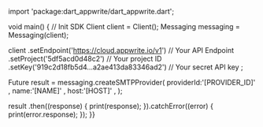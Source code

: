 import 'package:dart_appwrite/dart_appwrite.dart';

void main() { // Init SDK
  Client client = Client();
  Messaging messaging = Messaging(client);

  client
    .setEndpoint('https://cloud.appwrite.io/v1') // Your API Endpoint
    .setProject('5df5acd0d48c2') // Your project ID
    .setKey('919c2d18fb5d4...a2ae413da83346ad2') // Your secret API key
  ;

  Future result = messaging.createSMTPProvider(
    providerId:'[PROVIDER_ID]' ,
    name:'[NAME]' ,
    host:'[HOST]' ,
  );

  result
    .then((response) {
      print(response);
    }).catchError((error) {
      print(error.response);
  });
}}